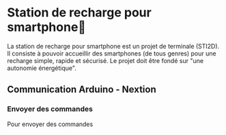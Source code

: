 # Station de recharge pour smartphone📱
La station de recharge pour smartphone est un projet de terminale (STI2D). Il consiste à pouvoir accueillir des smartphones (de tous genres) pour une recharge simple, rapide et sécurisé. Le projet doit être fondé sur "une autonomie énergétique".
## Communication Arduino - Nextion
### Envoyer des commandes 
Pour envoyer des commandes 
